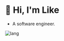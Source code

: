 # 👋 Hi, I'm Like

- A software engineer.

<!-- ![info](https://github-readme-stats.vercel.app/api?username=ekilzen&hide_title=true&show_icons=true&theme=onedark) -->

<!-- [![wakatime](https://github-readme-stats.vercel.app/api/wakatime?username=ekil&layout=compact&theme=onedark&langs_count=6)](https://wakatime.com/@ekil) -->

![lang](https://github-readme-stats.vercel.app/api/top-langs/?username=ekil1100&layout=compact&theme=onedark&langs_count=6)
